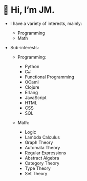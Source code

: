 # 👋 Hi, I’m JM.
- I have a variety of interests, mainly:
    + Programming
    + Math

- Sub-interests:
    - Programming:
        + Python
        + C#
        + Functional Programming
        + OCaml
        + Clojure
        + Erlang
        + JavaScript
        + HTML
        + CSS
        + SQL
 
    - Math:
        + Logic
        + Lambda Calculus
        + Graph Theory
        + Automata Theory
        + Regular Expressions
        + Abstract Algebra
        + Category Theory
        + Type Theory
        + Set Theory

<!---
jmrec/jmrec is a ✨ special ✨ repository because its `README.md` (this file) appears on your GitHub profile.
You can click the Preview link to take a look at your changes.
--->
